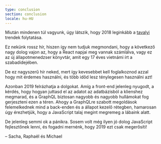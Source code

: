 ```yaml
---
type: conclusion
section: conclusion
locale: hu-HU
---
```

 Miután mindenen túl vagyunk, úgy látszik, hogy 2018 leginkább a [tavalyi](http://2017.stateofjs.com) trendek folytatása.

Ez nekünk rossz hír, hiszen így nem tudjuk megmondani, hogy a következő nagy dolog vajon az, hogy a React napjai meg vannak számlálva, vagy ez az új állapotmenedzser könyvtár, amit egy 17 éves vietnámi írt a szabadidejében.

De ez nagyszerű hír neked, mert így kevesebbet kell foglalkoznod azzal hogy mit érdemes használni, és több időd lesz ténylegesen használni azt!

Azonban 2019 felrázhatja a dolgokat. Amíg a front-end jelenleg nyugodt, a kérdés, hogy hogyan juttasd el az adatot az adatbázisból a klienshez megmarad, és a GraphQL biztosan nagyobb és nagyobb hullámokat fog gerjeszteni ezen a téren. Ahogy a GraphQLre szabott megoldások felemelkednek mind a back-enden és a állapot kezelő rétegben, hamarosan úgy érezhetjük, hogy a JavaScript talaj megint megremeg a lábaink alatt.

De jelenleg semmi ok a pánikra. Sosem volt még ilyen jó dolog JavaScript fejlesztőnek lenni, és fogadni mernénk, hogy 2019 ezt csak megerősíti!

<span class="conclusion__byline">– Sacha, Raphaël és Michael</span>